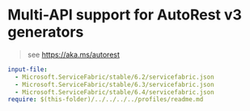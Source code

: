 # Multi-API support for AutoRest v3 generators

> see https://aka.ms/autorest

``` yaml $(enable-multi-api)
input-file:
  - Microsoft.ServiceFabric/stable/6.2/servicefabric.json
  - Microsoft.ServiceFabric/stable/6.3/servicefabric.json
  - Microsoft.ServiceFabric/stable/6.4/servicefabric.json
require: $(this-folder)/../../../../profiles/readme.md
```

